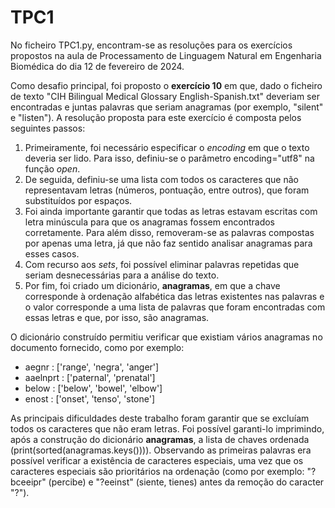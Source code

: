 # TPC1

No ficheiro TPC1.py, encontram-se as resoluções para os exercícios propostos na aula de Processamento de Linguagem Natural em Engenharia Biomédica do dia 12 de fevereiro de 2024.

Como desafio principal, foi proposto o **exercício 10** em que, dado o ficheiro de texto "CIH Bilingual Medical Glossary English-Spanish.txt" deveriam ser encontradas e juntas palavras que seriam anagramas (por exemplo, "silent" e "listen"). A resolução proposta para este exercício é composta pelos seguintes passos:

<ol>
<li>
Primeiramente, foi necessário especificar o <em>encoding</em> em que o texto deveria ser lido. Para isso, definiu-se o parâmetro encoding="utf8" na função <em>open</em>. 
</li>
<li>
De seguida, definiu-se uma lista com todos os caracteres que não representavam letras (números, pontuação, entre outros), que foram substituídos por espaços. 
</li>
<li>
Foi ainda importante garantir que todas as letras estavam escritas com letra minúscula para que os anagramas fossem encontrados corretamente. Para além disso, removeram-se as palavras compostas por apenas uma letra, já que não faz sentido analisar anagramas para esses casos.
</li>
<li>
Com recurso aos <em>sets</em>, foi possível eliminar palavras repetidas que seriam desnecessárias para a análise do texto.
</li>
<li>
Por fim, foi criado um dicionário, <strong>anagramas</strong>, em que a chave corresponde à ordenação alfabética das letras existentes nas palavras e o valor corresponde a uma lista de palavras que foram encontradas com essas letras e que, por isso, são anagramas.
</li>
</ol>

O dicionário construído permitiu verificar que existiam vários anagramas no documento fornecido, como por exemplo:

<ul>
<li>
aegnr : ['range', 'negra', 'anger']
</li>
<li>
aaelnprt : ['paternal', 'prenatal']
</li>
<li>
below : ['below', 'bowel', 'elbow']
</li>
<li>
enost : ['onset', 'tenso', 'stone']
</li>
</ul>

As principais dificuldades deste trabalho foram garantir que se excluíam todos os caracteres que não eram letras. Foi possível garanti-lo imprimindo, após a construção do dicionário **anagramas**, a lista de chaves ordenada (print(sorted(anagramas.keys()))). Observando as primeiras palavras era possível verificar a existência de caracteres especiais, uma vez que os caracteres especiais são prioritários na ordenação (como por exemplo: "?bceeipr" (percibe) e "?eeinst" (siente, tienes) antes da remoção do caracter "?").
